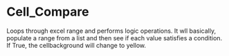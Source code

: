 # Cell_Compare

Loops through excel range and performs logic operations.  It wll basically, populate a range from a list and then see if each value satisfies a condition.  If True, the cellbackground will change to yellow.
